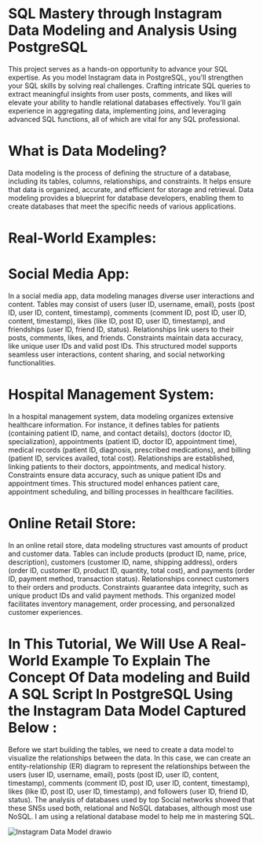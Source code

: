 # SQL Mastery through Instagram Data Modeling and Analysis Using PostgreSQL 
This project serves as a hands-on opportunity to advance your SQL expertise. As you model Instagram data in PostgreSQL, you'll strengthen your SQL skills by solving real challenges. Crafting intricate SQL queries to extract meaningful insights from user posts, comments, and likes will elevate your ability to handle relational databases effectively. You'll gain experience in aggregating data, implementing joins, and leveraging advanced SQL functions, all of which are vital for any SQL professional.

# What is Data Modeling?

Data modeling is the process of defining the structure of a database, including its tables, columns, relationships, and constraints. It helps ensure that data is organized, accurate, and efficient for storage and retrieval. Data modeling provides a blueprint for database developers, enabling them to create databases that meet the specific needs of various applications.

# Real-World Examples:

# Social Media App:
   In a social media app, data modeling manages diverse user interactions and content. Tables may consist of users (user ID, username, email), posts (post ID, user ID, content, timestamp), comments (comment ID, post ID, user ID, content, timestamp), likes (like ID, post ID, user ID, timestamp), and friendships (user ID, friend ID, status). Relationships link users to their posts, comments, likes, and friends. Constraints maintain data accuracy, like unique user IDs and valid post IDs. This structured model supports seamless user interactions, content sharing, and social networking functionalities.


# Hospital Management System:
   In a hospital management system, data modeling organizes extensive healthcare information. For instance, it defines tables for patients (containing patient ID, name, and contact details), doctors (doctor ID, specialization), appointments (patient ID, doctor ID, appointment time), medical records (patient ID, diagnosis, prescribed medications), and billing (patient ID, services availed, total cost). Relationships are established, linking patients to their doctors, appointments, and medical history. Constraints ensure data accuracy, such as unique patient IDs and appointment times. This structured model enhances patient care, appointment scheduling, and billing processes in healthcare facilities.

# Online Retail Store:
   In an online retail store, data modeling structures vast amounts of product and customer data. Tables can include products (product ID, name, price, description), customers (customer ID, name, shipping address), orders (order ID, customer ID, product ID, quantity, total cost), and payments (order ID, payment method, transaction status). Relationships connect customers to their orders and products. Constraints guarantee data integrity, such as unique product IDs and valid payment methods. This organized model facilitates inventory management, order processing, and personalized customer experiences.

# In This Tutorial, We Will Use A Real-World Example To Explain The Concept Of Data modeling and Build A SQL Script In PostgreSQL Using the Instagram Data Model Captured Below  :
Before we start building the tables, we need to create a data model to visualize the relationships between the data. In this case, we can create an entity-relationship (ER) diagram to represent the relationships between the users (user ID, username, email), posts (post ID, user ID, content, timestamp), comments (comment ID, post ID, user ID, content, timestamp), likes (like ID, post ID, user ID, timestamp), and followers (user ID, friend ID, status). The analysis of databases used by top Social networks showed that these SNSs used both, relational and NoSQL databases, although most use NoSQL. I am using a relational database model to help me in mastering SQL.

![Instagram Data Model drawio](https://github.com/onuhmichael/SQL-Project-DB-Queries-Dashboard/assets/51151461/8b660645-09ab-471a-bc3c-1de62fb6a6ad)






